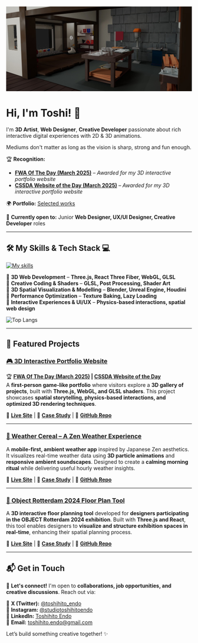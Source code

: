 ![Banner Image](/assets/portfolio-website-banner.jpg)

# Hi, I'm Toshi! 👋

I'm **3D Artist**, **Web Designer**, **Creative Developer** passionate about rich interactive digital experiences with 2D & 3D animations.

Mediums don't matter as long as the vision is sharp, strong and fun enough.

🏆 **Recognition:**  
- **[FWA Of The Day (March 2025)](https://thefwa.com/cases/a-3d-game-like-portfolio)** – *Awarded for my 3D interactive portfolio website*  
- **[CSSDA Website of the Day (March 2025)](https://www.cssdesignawards.com/sites/toshihito-endo-portfolio/47143/)** – *Awarded for my 3D interactive portfolio website*

🌍 **Portfolio:** [Selected works](https://toshihito-endo.com/works)

💼 **Currently open to:** Junior **Web Designer, UX/UI Designer, Creative Developer** roles

---

## 🛠 My Skills & Tech Stack 💻 

[![My skills](https://skillicons.dev/icons?i=html,css,js,react,nextjs,threejs,sass,tailwind,cpp,blender,unreal,figma,arduino)](https://skillicons.dev)

🔹 **3D Web Development** – **Three.js, React Three Fiber, WebGL, GLSL**  
🔹 **Creative Coding & Shaders** – **GLSL, Post Processing, Shader Art**  
🔹 **3D Spatial Visualization & Modelling** – **Blender, Unreal Engine, Houdini**  
🔹 **Performance Optimization** – **Texture Baking, Lazy Loading**  
🔹 **Interactive Experiences & UI/UX** – **Physics-based interactions, spatial web design**  

![Top Langs](https://github-readme-stats.vercel.app/api/top-langs/?username=gentlehorse&layout=compact&card_width=400) 

---

## 🚀 Featured Projects 

### [🎮 3D Interactive Portfolio Website](https://toshihito-endo.com)
🏆 **[FWA Of The Day (March 2025)](https://thefwa.com/cases/a-3d-game-like-portfolio) | [CSSDA Website of the Day](https://www.cssdesignawards.com/sites/toshihito-endo-portfolio/46269/)**  
A **first-person game-like portfolio** where visitors explore a **3D gallery of projects**, built with **Three.js, WebGL, and GLSL shaders**. This project showcases **spatial storytelling, physics-based interactions, and optimized 3D rendering techniques**.

🔗 **[Live Site](https://toshihito-endo.com)** | 📖 **[Case Study](https://toshihito-endo.com/portfolio-website)** | 💾 **[GitHub Repo](https://github.com/GentleHorse/Portfolio)**

---

### [🍵 Weather Cereal – A Zen Weather Experience](https://weather-cereal.vercel.app/)
A **mobile-first, ambient weather app** inspired by Japanese Zen aesthetics. It visualizes real-time weather data using **3D particle animations** and **responsive ambient soundscapes**. Designed to create a **calming morning ritual** while delivering useful hourly weather insights.

🔗 **[Live Site](https://weather-cereal.vercel.app/)** | 📖 **[Case Study](https://toshihito-endo.com/weather-cereal)** | 💾 **[GitHub Repo](https://github.com/GentleHorse/WeatherCereal)**

---

### [📐 Object Rotterdam 2024 Floor Plan Tool](https://object-rotterdam-2024-floor-plan.vercel.app/)
A **3D interactive floor planning tool** developed for **designers participating in the OBJECT Rotterdam 2024 exhibition**. Built with **Three.js and React**, this tool enables designers to **visualize and structure exhibition spaces in real-time**, enhancing their spatial planning process.

🔗 **[Live Site](https://object-rotterdam-2024-floor-plan.vercel.app/)** | 📖 **[Case Study](https://toshihito-endo.com/object-rotterdam-2024)** | 💾 **[GitHub Repo](https://github.com/GentleHorse/ObjectRotterdam2024FloorPlan)**  

---

## 📬 Get in Touch 

💌 **Let's connect!** I'm open to **collaborations, job opportunities, and creative discussions**. Reach out via:

📌 **X (Twitter):** [@toshihito_endo](https://x.com/toshihito_endo)  
📌 **Instagram:** [@studiotoshihitoendo](https://www.instagram.com/studiotoshihitoendo/)  
📌 **LinkedIn:** [Toshihito Endo](https://www.linkedin.com/in/toshihito-endo-a68a82172/)  
📌 **Email:** [toshihito.endo@gmail.com](mailto:toshihito.endo@gmail.com)  

Let’s build something creative together! ✨
